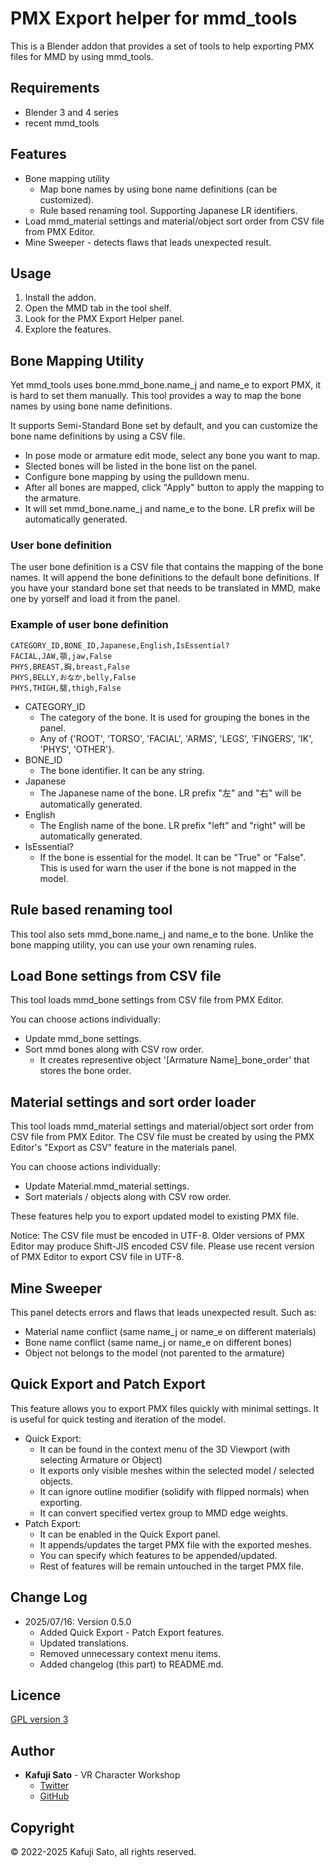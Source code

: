 # PMX Export helper for mmd_tools

This is a Blender addon that provides a set of tools to help exporting PMX files for MMD by using mmd_tools.

## Requirements

- Blender 3 and 4 series
- recent mmd_tools

## Features

- Bone mapping utility
  - Map bone names by using bone name definitions (can be customized).
  - Rule based renaming tool. Supporting Japanese LR identifiers.
- Load mmd_material settings and material/object sort order from CSV file from PMX Editor.
- Mine Sweeper - detects flaws that leads unexpected result.

## Usage

1. Install the addon.
2. Open the MMD tab in the tool shelf.
3. Look for the PMX Export Helper panel.
4. Explore the features.

## Bone Mapping Utility

Yet mmd_tools uses bone.mmd_bone.name_j and name_e to export PMX, it is hard to set them manually. This tool provides a way to map the bone names by using bone name definitions.

It supports Semi-Standard Bone set by default, and you can customize the bone name definitions by using a CSV file.

- In pose mode or armature edit mode, select any bone you want to map.
- Slected bones will be listed in the bone list on the panel.
- Configure bone mapping by using the pulldown menu.
- After all bones are mapped, click "Apply" button to apply the mapping to the armature.
- It will set mmd_bone.name_j and name_e to the bone. LR prefix will be automatically generated.

### User bone definition

The user bone definition is a CSV file that contains the mapping of the bone names.
It will append the bone definitions to the default bone definitions.
If you have your standard bone set that needs to be translated in MMD, make one by yorself and load it from the panel.

### Example of user bone definition

```csv
CATEGORY_ID,BONE_ID,Japanese,English,IsEssential?
FACIAL,JAW,顎,jaw,False
PHYS,BREAST,胸,breast,False
PHYS,BELLY,おなか,belly,False
PHYS,THIGH,腿,thigh,False
```

- CATEGORY_ID
  - The category of the bone. It is used for grouping the bones in the panel.
  - Any of {'ROOT', 'TORSO', 'FACIAL', 'ARMS', 'LEGS', 'FINGERS', 'IK', 'PHYS', 'OTHER'}.
- BONE_ID
  - The bone identifier. It can be any string.
- Japanese
  - The Japanese name of the bone. LR prefix "左" and "右" will be automatically generated.
- English
  - The English name of the bone. LR prefix "left" and "right" will be automatically generated.
- IsEssential?
  - If the bone is essential for the model. It can be "True" or "False". This is used for warn the user if the bone is not mapped in the model.

## Rule based renaming tool

This tool also sets mmd_bone.name_j and name_e to the bone.
Unlike the bone mapping utility, you can use your own renaming rules.

## Load Bone settings from CSV file

This tool loads mmd_bone settings from CSV file from PMX Editor.

You can choose actions individually:

- Update mmd_bone settings.
- Sort mmd bones along with CSV row order.
  - It creates representive object '[Armature Name]_bone_order' that stores the bone order.

## Material settings and sort order loader

This tool loads mmd_material settings and material/object sort order from CSV file from PMX Editor.
The CSV file must be created by using the PMX Editor's "Export as CSV" feature in the materials panel.

You can choose actions individually:

- Update Material.mmd_material settings.
- Sort materials / objects along with CSV row order.

These features help you to export updated model to existing PMX file.

Notice: The CSV file must be encoded in UTF-8. Older versions of PMX Editor may produce Shift-JIS encoded CSV file. Please use recent version of PMX Editor to export CSV file in UTF-8.

## Mine Sweeper

This panel detects errors and flaws that leads unexpected result.
Such as:

- Material name conflict (same name_j or name_e on different materials)
- Bone name conflict (same name_j or name_e on different bones)
- Object not belongs to the model (not parented to the armature)

## Quick Export and Patch Export

This feature allows you to export PMX files quickly with minimal settings.
It is useful for quick testing and iteration of the model.

- Quick Export:
  - It can be found in the context menu of the 3D Viewport (with selecting Armature or Object)
  - It exports only visible meshes within the selected model / selected objects.
  - It can ignore outline modifier (solidify with flipped normals) when exporting.
  - It can convert specified vertex group to MMD edge weights.
- Patch Export:
  - It can be enabled in the Quick Export panel.
  - It appends/updates the target PMX file with the exported meshes.
  - You can specify which features to be appended/updated.
  - Rest of features will be remain untouched in the target PMX file.

## Change Log

- 2025/07/16: Version 0.5.0
  - Added Quick Export - Patch Export features.
  - Updated translations.
  - Removed unnecessary context menu items.
  - Added changelog (this part) to README.md.

## Licence

[GPL version 3](https://www.gnu.org/licenses/gpl-3.0.html)

## Author

- **Kafuji Sato** - VR Character Workshop
  - [Twitter](https://twitter.com/kafuji)
  - [GitHub](https://kafuji.github.io)

## Copyright

© 2022-2025 Kafuji Sato, all rights reserved.
